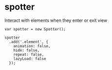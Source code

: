 # spotter
Interact with elements when they enter or exit view

```
var spotter = new Spotter();

spotter
  .add('.element', {
    animation: false,
    hide: false,
    repeat: false,
    lazyLoad: false
  });
```
